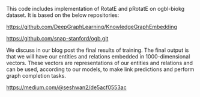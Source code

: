 
This code includes implementation of RotatE and pRotatE on ogbl-biokg dataset. It is based on the below repositories:

https://github.com/DeepGraphLearning/KnowledgeGraphEmbedding


https://github.com/snap-stanford/ogb.git

We discuss in our blog post the final results of training. The final output is that we will have our entities and relations embedded in 1000-dimensional vectors. These vectors are representations of our entities and relations and can be used, according to our models, to make link predictions and perform graph completion tasks.

https://medium.com/@seshwan2/de5acf0553ac
